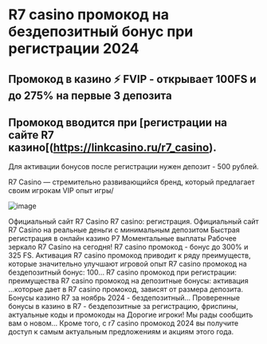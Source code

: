 # R7 casino промокод на бездепозитный бонус при регистрации 2024 

## Промокод в казино ⚡️ FVIP  - открывает 100FS и до 275% на первые 3 депозита

## Промокод вводится при [регистрации на сайте R7 казино[(https://linkcasino.ru/r7_casino). 

Для активации бонусов после регистрации нужен депозит - 500 рублей. 

R7 Casino — стремительно развивающийся бренд, который предлагает своим игрокам VIP опыт игры/

![image](https://github.com/user-attachments/assets/b0ac2aff-895c-44d2-bd8b-1102854c7f0a)


Официальный сайт R7 Casino R7 casino: регистрация. Официальный сайт R7 Casino на реальные деньги с минимальным депозитом Быстрая регистрация в онлайн казино Р7 Моментальные выплаты Рабочее зеркало R7 Casino на сегодня! R7 casino промокод - бонус до 300% и 325 FS. Активация R7 casino промокод приводит к ряду преимуществ, которые значительно улучшают игровой опыт R7 casino промокод на бездепозитный бонус: 100... R7 casino промокод при регистрации: преимущества R7 casino промокод на депозитные бонусы: активация ...которые дает в R7 casino промокод, зависят от размера депозита. Бонусы казино R7 за ноябрь 2024 - бездепозитный... Проверенные бонусы в казино в R7 - бездепозитные за регистрацию, фриспины, актуальные коды и промокоды на Дорогие игроки! Мы рады сообщить вам о новом... Кроме того, с r7 casino промокод 2024 вы получите доступ к самым актуальным предложениям и акциям этого года.

